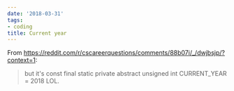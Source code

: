 ```yaml
---
date: '2018-03-31'
tags:
- coding
title: Current year
---
```


From https://reddit.com/r/cscareerquestions/comments/88b07i/_/dwjbsjp/?context=1:

>but it's const final static private abstract unsigned int CURRENT_YEAR = 2018 LOL.

